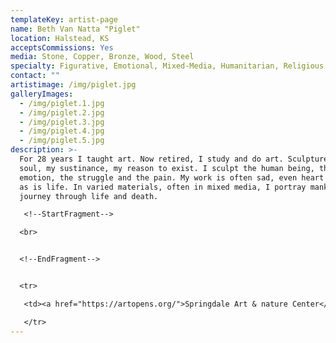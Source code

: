```yaml
---
templateKey: artist-page
name: Beth Van Natta "Piglet"
location: Halstead, KS
acceptsCommissions: Yes
media: Stone, Copper, Bronze, Wood, Steel
specialty: Figurative, Emotional, Mixed-Media, Humanitarian, Religious
contact: ""
artistimage: /img/piglet.jpg
galleryImages:
  - /img/piglet.1.jpg
  - /img/piglet.2.jpg
  - /img/piglet.3.jpg
  - /img/piglet.4.jpg
  - /img/piglet.5.jpg
description: >-
  For 28 years I taught art. Now retired, I study and do art. Sculpture is my
  soul, my sustinance, my reason to exist. I sculpt the human being, the human
  emotion, the struggle and the pain. My work is often sad, even heart rending,
  as is life. In varied materials, often in mixed media, I portray mankind's
  journey through life and death.

   <!--StartFragment-->

  <br>


  <!--EndFragment-->


  <tr>

   <td><a href="https://artopens.org/">Springdale Art & nature Center</a></td>

   </tr>
---
```

